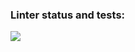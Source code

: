### Linter status and tests:
![](https://github.com/iFoxtrot33/stopwatch/actions/workflows/lintCheck.yml/badge.svg)
